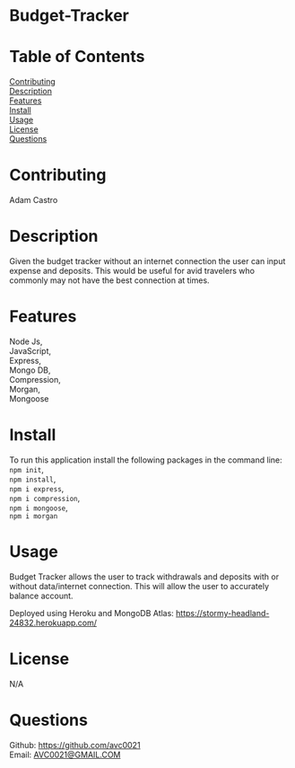 # Budget-Tracker

# Table of Contents

[Contributing](#name)</br>
[Description](#description)</br>
[Features](#features)</br>
[Install](#install)</br>
[Usage](#usage)</br>
[License](#license)</br>
[Questions](#github)</br>

# Contributing

Adam Castro

# Description

Given the budget tracker without an internet connection the user can input expense and deposits.
This would be useful for avid travelers who commonly may not have the best connection at times. 

# Features

Node Js,</br>
JavaScript,</br>
Express,</br>
Mongo DB,</br>
Compression,</br>
Morgan,</br>
Mongoose</br>

# Install

To run this application install the following packages in the command line:</br>
`npm init`,</br>
`npm install`,</br>
`npm i express`,</br>
`npm i compression`,</br>
`npm i mongoose`,</br>
`npm i morgan`</br>

# Usage

Budget Tracker allows the user to track withdrawals and deposits with or without data/internet connection. 
This will allow the user to accurately balance account.

Deployed using Heroku and MongoDB Atlas: https://stormy-headland-24832.herokuapp.com/

# License

N/A

# Questions

Github: https://github.com/avc0021</br>
Email: AVC0021@GMAIL.COM
